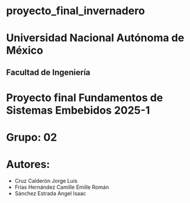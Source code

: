 # proyecto_final_invernadero
# Universidad Nacional Autónoma de México
## Facultad de Ingeniería
# Proyecto final Fundamentos de Sistemas Embebidos 2025-1
# Grupo: 02
# Autores:
- Cruz Calderón Jorge Luis
- Frías Hernández Camille Emille Román
- Sánchez Estrada Angel Isaac
